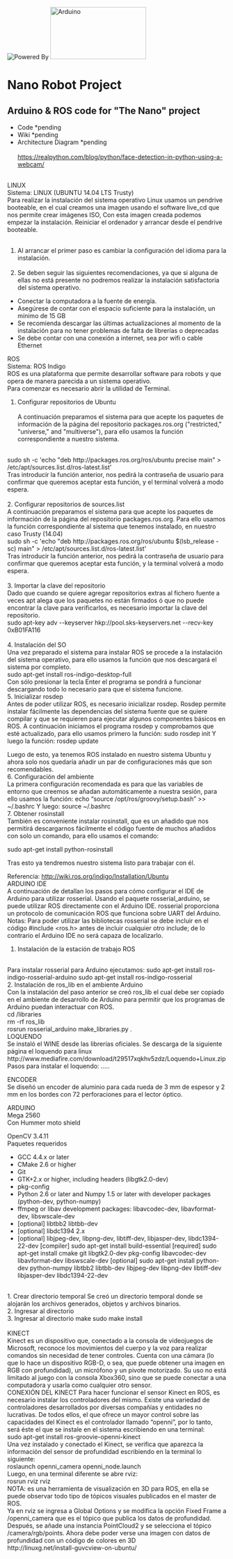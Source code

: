 ![Powered By](http://www.ros.org/wp-content/uploads/2013/10/rosorg-logo1.png)
<IMG SRC="http://manumuve.com/wp-content/uploads/2014/09/arduino_logo.png" ALT="Arduino" WIDTH=220 HEIGHT=120>

# Nano Robot Project

## Arduino & ROS code for "The Nano" project
* Code *pending
* Wiki *pending
* Architecture Diagram *pending
<br><br>
https://realpython.com/blog/python/face-detection-in-python-using-a-webcam/
<br><br>

LINUX
<br>
Sistema: LINUX (UBUNTU 14.04 LTS Trusty)
<br>
Para realizar la instalación del sistema operativo Linux usamos un pendrive booteable, en el cual creamos una imagen usando el software live_cd que nos permite crear imágenes ISO, Con esta imagen creada podemos empezar la instalación. 
Reiniciar el ordenador y arrancar desde el pendrive booteable. 
<br><br>
1.	Al arrancar el primer paso es cambiar la configuración del idioma para la instalación.
<br><br>
2.	Se deben seguir las siguientes recomendaciones, ya que si alguna de ellas no está presente no podremos realizar la instalación satisfactoria del sistema operativo.
*	Conectar la computadora a la fuente de energía.
*	Asegúrese de contar con el espacio suficiente para la instalación, un mínimo de 15 GB
*	Se recomienda descargar las últimas actualizaciones al momento de la instalación para no tener problemas de falta de librerías o deprecadas
*	Se debe contar con una conexión a internet, sea por wifi o cable Ethernet

ROS
<br>
Sistema: ROS Indigo
<br>
ROS es una plataforma que permite desarrollar software para robots y que opera de manera parecida a un sistema operativo.
<br>
Para comenzar es necesario abrir la utilidad de Terminal.
<br>
1. Configurar repositorios de Ubuntu
<br><br>
A continuación preparamos el sistema para que acepte los paquetes de información de la página del repositorio packages.ros.org ("restricted," "universe," and "multiverse"), para ello usamos la función correspondiente a nuestro sistema.
<br>
sudo sh -c 'echo "deb http://packages.ros.org/ros/ubuntu precise main" > /etc/apt/sources.list.d/ros-latest.list'
<br>
Tras introducir la función anterior, nos pedirá la contraseña de usuario para confirmar que queremos aceptar esta función, y el terminal volverá a modo espera.
<br><br>
2. Configurar repositorios de sources.list
<br>
A continuación preparamos el sistema para que acepte los paquetes de información de la página del repositorio packages.ros.org. Para ello usamos la función correspondiente al sistema que tenemos instalado, en nuestro caso Trusty (14.04)
<br>
sudo sh -c 'echo "deb http://packages.ros.org/ros/ubuntu $(lsb_release -sc) main" > /etc/apt/sources.list.d/ros-latest.list'
<br>
Tras introducir la función anterior, nos pedirá la contraseña de usuario para confirmar que queremos aceptar esta función, y la terminal volverá a modo espera.
<br><br>
3. Importar la clave del repositorio
<br>
Dado que cuando se quiere agregar repositorios extras al fichero fuente a veces apt alega que los paquetes no están firmados ó que no puede encontrar la clave para verificarlos, es necesario importar la clave del repositorio.
<br>
sudo apt-key adv --keyserver hkp://pool.sks-keyservers.net --recv-key 0xB01FA116
<br><br>
4. Instalación del SO
<br>
Una vez preparado el sistema para instalar ROS se procede a la instalación del sistema operativo, para ello usamos la función que nos descargará el sistema por completo.
<br>
sudo apt-get install ros-indigo-desktop-full
<br>
Con sólo presionar la tecla Enter el programa se pondrá a funcionar descargando todo lo necesario para que el sistema funcione.
<br>
5. Inicializar rosdep
<br>
Antes de poder utilizar ROS, es necesario inicializar rosdep. Rosdep permite instalar fácilmente las dependencias del sistema fuente que se quiere compilar y que se requieren para ejecutar algunos componentes básicos en ROS.
A continuación iniciamos el programa rosdep y comprobamos que esté actualizado, para ello usamos primero la función:
sudo rosdep init
Y luego la función:
rosdep update

Luego de esto, ya tenemos ROS instalado en nuestro sistema Ubuntu y ahora solo nos quedaría añadir un par de configuraciones más que son recomendables.
<br>
6. Configuración del ambiente
<br>
La primera configuración recomendada es para que las variables de entorno que creemos se añadan automáticamente a nuestra sesión, para ello usamos la función:
echo “source /opt/ros/groovy/setup.bash” >> ~/.bashrc
Y luego:
source ~/.bashrc
<br>
7. Obtener rosinstall
<br>
También es conveniente instalar rosinstall, que es un añadido que nos permitirá descargarnos fácilmente el código fuente de muchos añadidos con solo un comando, para ello usamos el comando:

sudo apt-get install python-rosinstall

Tras esto ya tendremos nuestro sistema listo para trabajar con él.

Referencia: http://wiki.ros.org/indigo/Installation/Ubuntu
<br>
ARDUINO IDE
<br>
A continuación de detallan los pasos para cómo configurar el IDE de Arduino para utilizar rosserial.
Usando el paquete rosserial_arduino, se puede utilizar ROS directamente con el Arduino IDE. rosserial proporciona un protocolo de comunicación ROS que funciona sobre UART del Arduino.
<br>
Notas: Para poder utilizar las bibliotecas rosserial se debe incluir en el código #include <ros.h> antes de incluir cualquier otro include; de lo contrario el Arduino IDE no será capaza de localizarlo.
<br>
1.	Instalación de la estación de trabajo ROS
<br>
Para instalar rosserial para Arduino ejecutamos:
sudo apt-get install ros-indigo-rosserial-arduino
sudo apt-get install ros-indigo-rosserial
<br>
2.	Instalación de ros_lib en el ambiente Arduino
<br>
Con la instalación del paso anterior se creó ros_lib el cual debe ser copiado en el ambiente de desarrollo de Arduino para permitir que los programas de Arduino puedan interactuar con ROS.
<br>
cd <sketchbook>/libraries
<br>
rm -rf ros_lib
<br>
rosrun rosserial_arduino make_libraries.py .

<br>
LOQUENDO
<br>
Se instaló el WINE desde las librerías oficiales.
Se descarga de la siguiente página el loquendo para linux
http://www.mediafire.com/download/t29517xqkhv5zdz/Loquendo+Linux.zip
Pasos para instalar el loquendo: .....
<br>

ENCODER
<br>
Se diseñó un encoder de aluminio para cada rueda de 3 mm de espesor y 2 mm en los bordes con 72 perforaciones para el lector óptico.
<br>

ARDUINO
<br>
Mega 2560
<br>
Con Hummer moto shield
<br>

OpenCV 3.4.11
<br>
Paquetes requeridos
*	GCC 4.4.x or later
*	CMake 2.6 or higher
*	Git
*	GTK+2.x or higher, including headers (libgtk2.0-dev)
*	pkg-config
*	Python 2.6 or later and Numpy 1.5 or later with developer packages (python-dev, python-numpy)
*	ffmpeg or libav development packages: libavcodec-dev, libavformat-dev, libswscale-dev
*	[optional] libtbb2 libtbb-dev
*	[optional] libdc1394 2.x
*	[optional] libjpeg-dev, libpng-dev, libtiff-dev, libjasper-dev, libdc1394-22-dev
[compiler] sudo apt-get install build-essential
[required] sudo apt-get install cmake git libgtk2.0-dev pkg-config libavcodec-dev libavformat-dev libswscale-dev
[optional] sudo apt-get install python-dev python-numpy libtbb2 libtbb-dev libjpeg-dev libpng-dev libtiff-dev libjasper-dev libdc1394-22-dev

<br>
1. Crear directorio temporal
Se creó un directorio temporal <cmake_binary_dir> donde se alojarán los archivos generados, objetos y archivos binarios.
<br>
2. Ingresar al directorio
<br>
3. Ingresar al directorio
make
sudo make install
<br><br>
KINECT
<br>
Kinect es un dispositivo que, conectado a la consola de videojuegos de Microsoft, reconoce los movimientos del cuerpo y la voz para realizar comandos sin necesidad de tener controles. Cuenta con una cámara (lo que lo hace un dispositivo RGB-D, o sea, que puede obtener una imagen en RGB con profundidad), un micrófono y un pivote motorizado. Su uso no está limitado al juego con la consola Xbox360, sino que se puede conectar a una computadora y usarla como cualquier otro sensor.
<br>
CONEXIÓN DEL KINECT
Para hacer funcionar el sensor Kinect en ROS, es necesario instalar los controladores del mismo. Existe una variedad de controladores desarrollados por diversas compañías y entidades no lucrativas. De todos ellos, el que ofrece un mayor control sobre las capacidades del Kinect es el controlador llamado “openni”, por lo tanto, será éste el que se instale en el sistema escribiendo en una terminal:
<br>
sudo apt-get install ros-groovie-openni-kinect
<br>
Una vez instalado y conectado el Kinect, se verifica que aparezca la información del sensor de profundidad escribiendo en la terminal lo siguiente:
<br>
roslaunch openni_camera openni_node.launch
<br>
Luego, en una terminal diferente se abre rviz:
<br>
rosrun rviz rviz
<br>
NOTA: <rviz> es una herramienta de visualización en 3D para ROS, en ella se puede observar todo tipo de tópicos visuales publicados en el master de ROS.
<br>
Ya en rviz se ingresa a Global Options y se modifica la opción Fixed Frame a /openni_camera que es el tópico que publica los datos de profundidad. Después, se añade una instancia PointCloud2 y se selecciona el tópico /camera/rgb/points. Ahora debe poder verse una imagen con datos de profundidad con un código  de colores en 3D
<br>
http://linuxg.net/install-guvcview-on-ubuntu/
